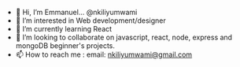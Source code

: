- 👋 Hi, I’m Emmanuel... @nkiliyumwami
- 👀 I’m interested in Web development/designer
- 🌱 I’m currently learning React
- 💞️ I’m looking to collaborate on javascript, react, node, express and mongoDB beginner's projects.
- 📫 How to reach me : email: nkiliyumwami@gmail.com

<!---
nkiliyumwami/nkiliyumwami is a ✨ special ✨ repository because its `README.md` (this file) appears on your GitHub profile.
You can click the Preview link to take a look at your changes.
--->
